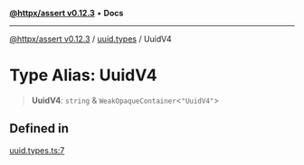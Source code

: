 [**@httpx/assert v0.12.3**](../../README.md) • **Docs**

***

[@httpx/assert v0.12.3](../../README.md) / [uuid.types](../README.md) / UuidV4

# Type Alias: UuidV4

> **UuidV4**: `string` & `WeakOpaqueContainer`\<`"UuidV4"`\>

## Defined in

[uuid.types.ts:7](https://github.com/belgattitude/httpx/blob/efdc4c7f5d90eb963a8ba204526e9494bbd080b8/packages/assert/src/uuid.types.ts#L7)
